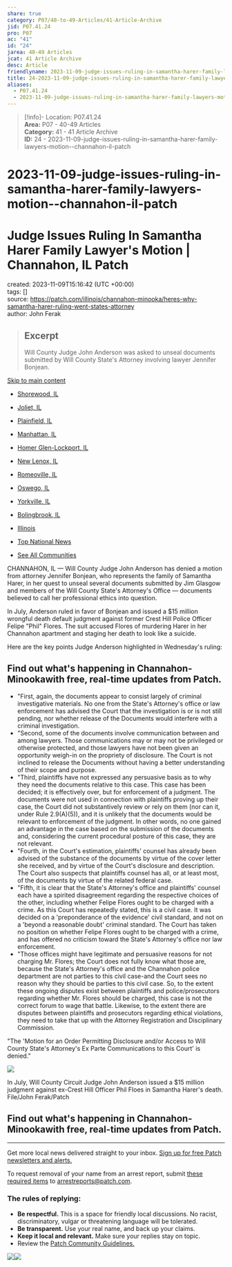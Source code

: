 ```yaml
---  
share: true  
category: P07/40-to-49-Articles/41-Article-Archive  
jid: P07.41.24  
pro: P07  
ac: "41"  
id: "24"  
jarea: 40-49 Articles  
jcat: 41 Article Archive  
desc: Article  
friendlyname: 2023-11-09-judge-issues-ruling-in-samantha-harer-family-lawyers-motion--channahon-il-patch  
title: 24-2023-11-09-judge-issues-ruling-in-samantha-harer-family-lawyers-motion--channahon-il-patch  
aliases:  
  - P07.41.24  
  - 2023-11-09-judge-issues-ruling-in-samantha-harer-family-lawyers-motion--channahon-il-patch  
---  
```

  
>[!info]- Location: P07.41.24  
>**Area:** P07 - 40-49 Articles  
>**Category:** 41 - 41 Article Archive  
>**ID:** 24 - 2023-11-09-judge-issues-ruling-in-samantha-harer-family-lawyers-motion--channahon-il-patch  
  
# 2023-11-09-judge-issues-ruling-in-samantha-harer-family-lawyers-motion--channahon-il-patch  
# Judge Issues Ruling In Samantha Harer Family Lawyer's Motion | Channahon, IL Patch  
  
created: 2023-11-09T15:16:42 (UTC +00:00)  
tags: []  
source: https://patch.com/illinois/channahon-minooka/heres-why-samantha-harer-ruling-went-states-attorney  
author: John Ferak  
  
> ## Excerpt  
> Will County Judge John Anderson was asked to unseal documents submitted by Will County State's Attorney involving lawyer Jennifer Bonjean.  
  
  
[Skip to main content](https://patch.com/illinois/channahon-minooka/heres-why-samantha-harer-ruling-went-states-attorney#main)  
  
-   [Shorewood, IL](https://patch.com/illinois/shorewood-il)  
-   [Joliet, IL](https://patch.com/illinois/joliet)  
-   [Plainfield, IL](https://patch.com/illinois/plainfield)  
-   [Manhattan, IL](https://patch.com/illinois/manhattan)  
-   [Homer Glen-Lockport, IL](https://patch.com/illinois/homerglen-lockport)  
-   [New Lenox, IL](https://patch.com/illinois/newlenox)  
-   [Romeoville, IL](https://patch.com/illinois/romeoville)  
-   [Oswego, IL](https://patch.com/illinois/oswego)  
-   [Yorkville, IL](https://patch.com/illinois/yorkville)  
-   [Bolingbrook, IL](https://patch.com/illinois/bolingbrook)  
  
-   [Illinois](https://patch.com/illinois/across-il)  
  
-   [Top National News](https://patch.com/us/across-america)  
-   [See All Communities](https://patch.com/map)  
  
CHANNAHON, IL — Will County Judge John Anderson has denied a motion from attorney Jennifer Bonjean, who represents the family of Samantha Harer, in her quest to unseal several documents submitted by Jim Glasgow and members of the Will County State's Attorney's Office — documents believed to call her professional ethics into question.  
  
In July, Anderson ruled in favor of Bonjean and issued a $15 million wrongful death default judgment against former Crest Hill Police Officer Felipe "Phil" Flores. The suit accused Flores of murdering Harer in her Channahon apartment and staging her death to look like a suicide.  
  
Here are the key points Judge Anderson highlighted in Wednesday's ruling:  
  
## Find out what's happening in Channahon-Minookawith free, real-time updates from Patch.  
  
-   "First, again, the documents appear to consist largely of criminal investigative materials. No one from the State's Attorney's office or law enforcement has advised the Court that the investigation is or is not still pending, nor whether release of the Documents would interfere with a criminal investigation.  
-   "Second, some of the documents involve communication between and among lawyers. Those communications may or may not be privileged or otherwise protected, and those lawyers have not been given an opportunity weigh-in on the propriety of disclosure. The Court is not inclined to release the Documents without having a better understanding of their scope and purpose.  
-   "Third, plaintiffs have not expressed any persuasive basis as to why they need the documents relative to this case. This case has been decided; it is effectively over, but for enforcement of a judgment. The documents were not used in connection with plaintiffs proving up their case, the Court did not substantively review or rely on them (nor can it, under Rule 2.9(A)(5)), and it is unlikely that the documents would be relevant to enforcement of the judgment. In other words, no one gained an advantage in the case based on the submission of the documents and, considering the current procedural posture of this case, they are not relevant.  
-   "Fourth, in the Court's estimation, plaintiffs' counsel has already been advised of the substance of the documents by virtue of the cover letter she received, and by virtue of the Court's disclosure and description. The Court also suspects that plaintiffs counsel has all, or at least most, of the documents by virtue of the related federal case.  
-   "Fifth, it is clear that the State's Attorney's office and plaintiffs' counsel each have a spirited disagreement regarding the respective choices of the other, including whether Felipe Flores ought to be charged with a crime. As this Court has repeatedly stated, this is a civil case. It was decided on a 'preponderance of the evidence' civil standard, and not on a 'beyond a reasonable doubt' criminal standard. The Court has taken no position on whether Felipe Flores ought to be charged with a crime, and has offered no criticism toward the State's Attorney's office nor law enforcement.  
-   "Those offices might have legitimate and persuasive reasons for not charging Mr. Flores; the Court does not fully know what those are, because the State's Attorney's office and the Channahon police department are not parties to this civil case-and the Court sees no reason why they should be parties to this civil case. So, to the extent these ongoing disputes exist between plaintiffs and police/prosecutors regarding whether Mr. Flores should be charged, this case is not the correct forum to wage that battle. Likewise, to the extent there are disputes between plaintiffs and prosecutors regarding ethical violations, they need to take that up with the Attorney Registration and Disciplinary Commission.  
  
"The 'Motion for an Order Permitting Disclosure and/or Access to Will County State's Attorney's Ex Parte Communications to this Court' is denied."  
  
![](https://patch.com/img/cdn20/users/22944156/20230816/103440/styles/raw/public/processed_images/JudgeJohnAnderson.jpg)  
  
In July, Will County Circuit Judge John Anderson issued a $15 million judgment against ex-Crest Hill Officer Phil Floes in Samantha Harer's death. File/John Ferak/Patch  
  
## Find out what's happening in Channahon-Minookawith free, real-time updates from Patch.  
  
___  
  
Get more local news delivered straight to your inbox. [Sign up for free Patch newsletters and alerts.](https://patch.com/illinois/channahon-minooka/subscribe)  
  
To request removal of your name from an arrest report, submit [these required items](https://patch.com/us/across-america/how-remove-your-information-patch) to [arrestreports@patch.com](mailto:arrestreports@patch.com).  
  
### The rules of replying:  
  
-   **Be respectful.** This is a space for friendly local discussions. No racist, discriminatory, vulgar or threatening language will be tolerated.  
-   **Be transparent.** Use your real name, and back up your claims.  
-   **Keep it local and relevant.** Make sure your replies stay on topic.  
-   Review the [Patch Community Guidelines.](https://patch.com/info/community-guidelines)  
  
![](https://pixel.patch.com/blank.gif?json=eJztld2K2zAQhd8l1zu1fkaytK9SihlLk9jUkYOsNITSd6%2BcLqXLFgLdXGRDb4x1fCSNP0ZHn79vxsL7rpwPvHneBJo4RcrdKm6eNtMcqIxzqp%2B2TOWYOXb8jVNZujzuhtJlGqfqS2OsFiui0loEYEYEtKEHQiKwWyWMcxoZZTUfqIShu8yQwotVyfN%2BLrwqqg4z7%2BqevxyqlbpKy3zMYa3wxH0dHvNU34dSDstz01wW%2FBTmfTNO05jmcWnCQCnRMCfYV2H%2BSs3AmRc4DWdYaE%2BpDAQDZc6Qj3XODk71r2ApVKqLSplz4vO608L5pRKrlVur%2BfH0GhrlMoaJX%2BOa1oVKl%2Fi01Afl%2Fvwbk5bGo7XiGgpxvyi0N854%2BwbF%2B%2FrHSRUNqQioTQ%2FYhwCkNYH0QiJ6F3vka9Dk%2FUJTrhZjxE36R1tlP3D%2FKI8ozdv%2B%2BRcUFp3%2Fj%2BKCwgilHhDFO28l7lu0DiGa4AGdiOC1QmDnY2iVNp6uRvEdp4qVzlvtbwwNnWGLWwvoqeaxcBb8VrYgtlHL6HwbrHtAaH89dC9il%2BbIfxw39C2qj3yJ3zSEhX%2BI5PnyE1rmrIQ%3D)![](https://pixel.patch.com/blank.gif?json=eJztkM9OwzAMh98l54U2%2FbOtexWEKjdYS0QbV46rqqC9O8k2cYADFw4IcYs%2F%2F2xH3%2BOb8oJTL9uM6qSAxdsR1U6NZEE8hQQHHGnt762e0Xq2KRH8c2rWpu321bFOYAaxrr9SU3ZlJkwTCWaSS8Zz2nhLVAeTZyItbPPlFYdULjymtxOZ46korgsfLE2FH0cfyMfCOggBHAU9JUAvUDhkjHp1m44wQRAH2gEja17SzFmvGERHAUkpECEOuOVLEfn%2Bk6prTGsO6rL7CRltWXf%2FMj5kmOYPyhj860xRPsm4wS8aqrpuzHcSzG%2BW0O2PZaMuT%2B90u2SE)  
